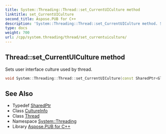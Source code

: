```yaml
---
title: System::Threading::Thread::set_CurrentUICulture method
linktitle: set_CurrentUICulture
second_title: Aspose.PUB for C++
description: 'System::Threading::Thread::set_CurrentUICulture method. Sets user interface culture used by thread in C++.'
type: docs
weight: 700
url: /cpp/system.threading/thread/set_currentuiculture/
---
```

## Thread::set_CurrentUICulture method


Sets user interface culture used by thread.

```cpp
void System::Threading::Thread::set_CurrentUICulture(const SharedPtr<Globalization::CultureInfo> &ci)
```

## See Also

* Typedef [SharedPtr](../../../system/sharedptr/)
* Class [CultureInfo](../../../system.globalization/cultureinfo/)
* Class [Thread](../)
* Namespace [System::Threading](../../)
* Library [Aspose.PUB for C++](../../../)
